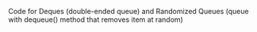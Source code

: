 Code for Deques (double-ended queue) and Randomized Queues (queue with dequeue() method that removes item at random) 
